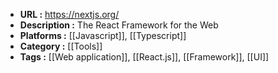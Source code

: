 - **URL :** https://nextjs.org/
- **Description :** The React Framework for the Web
- **Platforms :** [[Javascript]], [[Typescript]]
- **Category :** [[Tools]]
- **Tags :** [[Web application]], [[React.js]], [[Framework]], [[UI]]